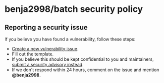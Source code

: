 # benja2998/batch security policy

## Reporting a security issue

If you believe you have found a vulnerability, follow these steps:

* [Create a new vulnerability issue](https://github.com/benja2998/batch/issues/new?template=vulnerability.yml).
* Fill out the template.
* If you believe this should be kept confidential to you and maintainers, [submit a security advisory instead](https://github.com/benja2998/batch/security/advisories/new).
* If we don't respond within 24 hours, comment on the issue and mention **@benja2998**.
